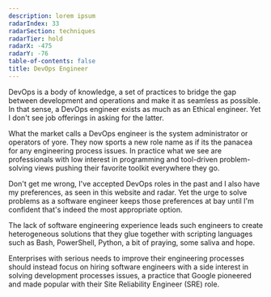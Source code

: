 ```yaml
---
description: lorem ipsum
radarIndex: 33
radarSection: techniques
radarTier: hold
radarX: -475
radarY: -76
table-of-contents: false
title: DevOps Engineer
---
```


DevOps is a body of knowledge, a set of practices to bridge the gap between
development and operations and make it as seamless as possible. In that sense,
a DevOps engineer exists as much as an Ethical engineer. Yet I don't see job
offerings in asking for the latter.

What the market calls a DevOps engineer is the system administrator or operators
of yore. They now sports a new role name as if its the panacea for any
engineering process issues. In practice what we see are professionals with low
interest in programming and tool-driven problem-solving views pushing their
favorite toolkit everywhere they go.

Don't get me wrong, I've accepted DevOps roles in the past and I also have my
preferences, as seen in this website and radar. Yet the urge to solve problems
as a software engineer keeps those preferences at bay until I'm confident that's
indeed the most appropriate option.

The lack of software engineering experience leads such engineers to create
heterogeneous solutions that they glue together with scripting languages such
as Bash, PowerShell, Python, a bit of praying, some saliva and hope.

Enterprises with serious needs to improve their engineering processes should
instead focus on hiring software engineers with a side interest in solving
development processes issues, a practice that Google pioneered and made popular
with their Site Reliability Engineer (SRE) role.
